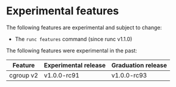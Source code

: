 # Experimental features

The following features are experimental and subject to change:

- The `runc features` command (since runc v1.1.0)

The following features were experimental in the past:

Feature                                  | Experimental release | Graduation release
---------------------------------------- | -------------------- | ------------------
cgroup v2                                | v1.0.0-rc91          | v1.0.0-rc93
